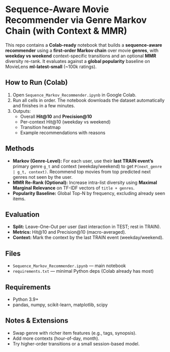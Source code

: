 
# Sequence-Aware Movie Recommender via Genre Markov Chain (with Context & MMR)

This repo contains a **Colab-ready** notebook that builds a **sequence-aware recommender** using a **first-order Markov chain** over movie **genres**, with **weekday vs weekend** context-specific transitions and an optional **MMR** diversity re-rank. It evaluates against a **global popularity** baseline on MovieLens **ml-latest-small** (~100k ratings).

## How to Run (Colab)
1. Open `Sequence_Markov_Recommender.ipynb` in Google Colab.
2. Run all cells in order. The notebook downloads the dataset automatically and finishes in a few minutes.
3. Outputs:
   - Overall **Hit@10** and **Precision@10**
   - Per-context Hit@10 (weekday vs weekend)
   - Transition heatmap
   - Example recommendations with reasons

## Methods
- **Markov (Genre-Level):** For each user, use their **last TRAIN event’s** primary genre `g_t` and context (weekday/weekend) to get `P(next_genre | g_t, context)`. Recommend top movies from top predicted next genres not seen by the user.
- **MMR Re-Rank (Optional):** Increase intra-list diversity using **Maximal Marginal Relevance** on TF-IDF vectors of `title + genres`.
- **Popularity Baseline:** Global Top-N by frequency, excluding already seen items.

## Evaluation
- **Split:** Leave-One-Out per user (last interaction in TEST; rest in TRAIN).
- **Metrics:** Hit@10 and Precision@10 (macro-averaged).
- **Context:** Mark the context by the last TRAIN event (weekday/weekend).

## Files
- `Sequence_Markov_Recommender.ipynb` — main notebook
- `requirements.txt` — minimal Python deps (Colab already has most)

## Requirements
- Python 3.9+
- pandas, numpy, scikit-learn, matplotlib, scipy

## Notes & Extensions
- Swap genre with richer item features (e.g., tags, synopsis).
- Add more contexts (hour-of-day, month).
- Try higher-order transitions or a small session-based model.
